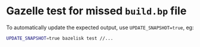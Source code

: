 # Gazelle test for missed `build.bp` file

To automatically update the expected output, use `UPDATE_SNAPSHOT=true`, eg:

```sh
UPDATE_SNAPSHOT=true bazelisk test //...
```
